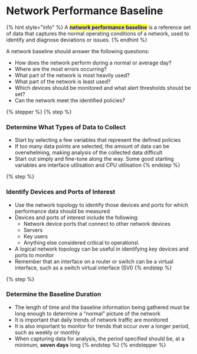 # Network Performance Baseline

{% hint style="info" %}
A <mark style="color:blue;">**network performance baseline**</mark> is a reference set of data that captures the normal operating conditions of a network, used to identify and diagnose deviations or issues.
{% endhint %}

A network baseline should answer the following questions:

* How does the network perform during a normal or average day?
* Where are the most errors occurring?
* What part of the network is most heavily used?
* What part of the network is least used?
* Which devices should be monitored and what alert thresholds should be set?
* Can the network meet the identified policies?

{% stepper %}
{% step %}
### Determine What Types of Data to Collect

* Start by selecting a few variables that represent the defined policies
* If too many data points are selected, the amount of data can be overwhelming, making analysis of the collected data difficult
* Start out simply and fine-tune along the way. Some good starting variables are interface utilisation and CPU utilisation
{% endstep %}

{% step %}
### Identify Devices and Ports of Interest

* Use the network topology to identify those devices and ports for which performance data should be measured
* Devices and ports of interest include the following:
  * Network device ports that connect to other network devices
  * Servers
  * Key users
  * Anything else considered critical to operations\\
* A logical network topology can be useful in identifying key devices and ports to monitor
* Remember that an interface on a router or switch can be a virtual interface, such as a switch virtual interface (SVI)
{% endstep %}

{% step %}
### Determine the Baseline Duration

* The length of time and the baseline information being gathered must be long enough to determine a “normal” picture of the network
* It is important that daily trends of network traffic are monitored
* It is also important to monitor for trends that occur over a longer period, such as weekly or monthly
* When capturing data for analysis, the period specified should be, at a minimum, **seven days** long
{% endstep %}
{% endstepper %}

